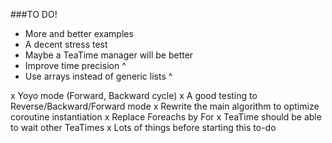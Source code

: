 ###TO DO!

- More and better examples
- A decent stress test
- Maybe a TeaTime manager will be better
- Improve time precision ^
- Use arrays instead of generic lists ^

x Yoyo mode (Forward, Backward cycle)
x A good testing to Reverse/Backward/Forward mode
x Rewrite the main algorithm to optimize coroutine instantiation
x Replace Foreachs by For
x TeaTime should be able to wait other TeaTimes
x Lots of things before starting this to-do
